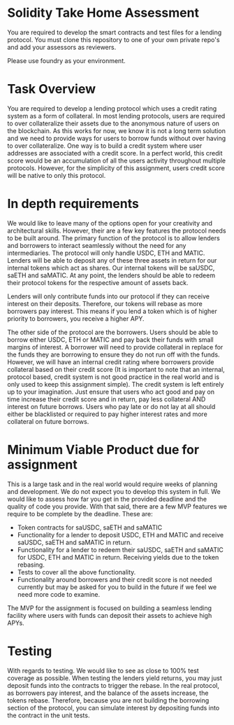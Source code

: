 # Solidity Take Home Assessment

You are required to develop the smart contracts and test files for a lending protocol. You must clone this repository to one of your own private repo's and add your assessors as reviewers.

Please use foundry as your environment.

# Task Overview

You are required to develop a lending protocol which uses a credit rating system as a form of collateral. In most lending protocols, users are required to over collateralize their assets due to the anonymous nature of users on the blockchain. As this works for now, we know it is not a long term solution and we need to provide ways for users to borrow funds without over having to over collateralize. One way is to build a credit system where user addresses are associated with a credit score. In a perfect world, this credit score would be an accumulation of all the users activity throughout multiple protocols. However, for the simplicity of this assignment, users credit score will be native to only this protocol.

# In depth requirements

We would like to leave many of the options open for your creativity and architectural skills. However, their are a few key features the protocol needs to be built around. The primary function of the protocol is to allow lenders and borrowers to interact seamlessly without the need for any intermediaries. The protocol will only handle USDC, ETH and MATIC. Lenders will be able to deposit any of these three assets in return for our internal tokens which act as shares. Our internal tokens will be saUSDC, saETH and saMATIC. At any point, the lenders should be able to redeem their protocol tokens for the respective amount of assets back.

Lenders will only contribute funds into our protocol if they can receive interest on their deposits. Therefore, our tokens will rebase as more borrowers pay interest. This means if you lend a token which is of higher priority to borrowers, you receive a higher APY.

The other side of the protocol are the borrowers. Users should be able to borrow either USDC, ETH or MATIC and pay back their funds with small margins of interest. A borrower will need to provide collateral in replace for the funds they are borrowing to ensure they do not run off with the funds. However, we will have an internal credit rating where borrowers provide collateral based on their credit score (It is important to note that an internal, protocol based, credit system is not good practice in the real world and is only used to keep this assignment simple). The credit system is left entirely up to your imagination. Just ensure that users who act good and pay on time increase their credit score and in return, pay less collateral AND interest on future borrows. Users who pay late or do not lay at all should either be blacklisted or required to pay higher interest rates and more collateral on future borrows.

# Minimum Viable Product due for assignment

This is a large task and in the real world would require weeks of planning and development. We do not expect you to develop this system in full. We would like to assess how far you get in the provided deadline and the quality of code you provide. With that said, there are a few MVP features we require to be complete by the deadline. These are:

- Token contracts for saUSDC, saETH and saMATIC
- Functionality for a lender to deposit USDC, ETH and MATIC and receive saUSDC, saETH and saMATIC in return.
- Functionality for a lender to redeem their saUSDC, saETH and saMATIC for USDC, ETH and MATIC in return. Receiving yields due to the token rebasing.
- Tests to cover all the above functionality.
- Functionality around borrowers and their credit score is not needed currently but may be asked for you to build in the future if we feel we need more code to examine.

The MVP for the assignment is focused on building a seamless lending facility where users with funds can deposit their assets to achieve high APYs.

# Testing

With regards to testing. We would like to see as close to 100% test coverage as possible. When testing the lenders yield returns, you may just deposit funds into the contracts to trigger the rebase. In the real protocol, as borrowers pay interest, and the balance of the assets increase, the tokens rebase. Therefore, because you are not building the borrowing section of the protocol, you can simulate interest by depositing funds into the contract in the unit tests.
